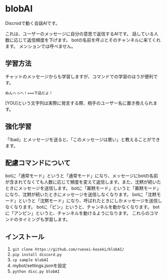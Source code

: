 # blobAI
Discrodで動く会話AIです。

これは、ユーザーのメッセージに自分の意思で返信するAIです。
話している人数に応じて返信頻度を下げます。
botの名前を呼ぶとそのチャンネルに来てくれます。
メンションでは呼べません。

## 学習方法
チャットのメッセージからも学習しますが、コマンドでの学習のほうが便利です。
```
ぬんへっへ！===下品だよ！
```
[YOU]という文字列は実際に発言する際、相手のユーザー名に置き換えられます。

## 強化学習
「!bad」とメッセージを送ると、「このメッセージは悪い」と教えることができます。

## 配慮コマンドについて
botに「通常モード」というと「通常モード」になり、メッセージにbotの名前が含まれてなくても人数に応じて頻度を変えて返信します。また、沈黙が続いたときにメッセージを送信します。
botに「寡黙モード」というと「寡黙モード」になり、沈黙が続いたときにメッセージを送信しなくなります。
botに「沈黙モード」というと「沈黙モード」になり、呼ばれたときにしかメッセージを送信しなくなります。
botに「ピン」というと、チャンネルを動かなくなります。
botに「アンピン」というと、チャンネルを動けるようになります。
これらのコマンドのタイミングも学習します。

## インストール
1. ```git clone https://github.com/ruesei-koseki/blobAI/```
2. ```pip install discord.py```
3. ```cp sample blobAI```
4. mybot/settings.jsonを設定
5. ```python disc.py blobAI```

